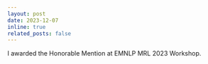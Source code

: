 ```yaml
---
layout: post
date: 2023-12-07
inline: true
related_posts: false
---
```


I awarded the Honorable Mention at EMNLP MRL 2023 Workshop.
